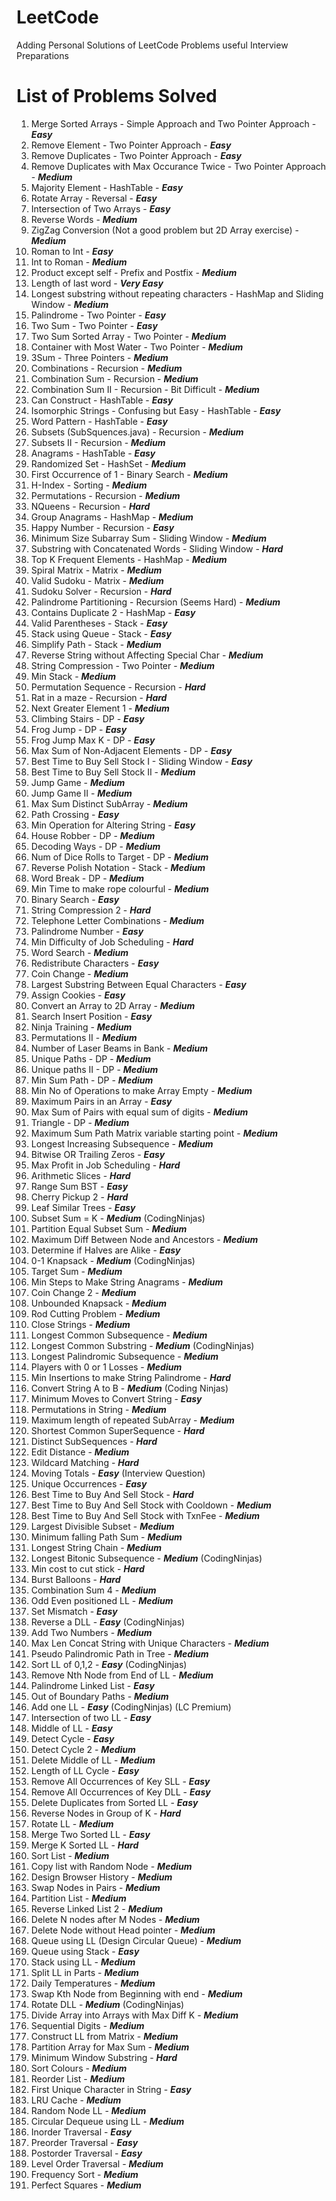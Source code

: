 # LeetCode
Adding Personal Solutions of LeetCode Problems useful Interview Preparations

# List of Problems Solved
1. Merge Sorted Arrays - Simple Approach and Two Pointer Approach - _**Easy**_
2. Remove Element - Two Pointer Approach - _**Easy**_
3. Remove Duplicates - Two Pointer Approach - _**Easy**_
4. Remove Duplicates with Max Occurance Twice - Two Pointer Approach - _**Medium**_
5. Majority Element - HashTable - _**Easy**_
6. Rotate Array - Reversal - _**Easy**_
7. Intersection of Two Arrays - _**Easy**_
8. Reverse Words - _**Medium**_
9. ZigZag Conversion (Not a good problem but 2D Array exercise) - _**Medium**_
10. Roman to Int - _**Easy**_
11. Int to Roman - _**Medium**_
12. Product except self - Prefix and Postfix - _**Medium**_
13. Length of last word - _**Very Easy**_
14. Longest substring without repeating characters - HashMap and Sliding Window - _**Medium**_
15. Palindrome - Two Pointer - _**Easy**_
16. Two Sum - Two Pointer - _**Easy**_
17. Two Sum Sorted Array - Two Pointer - _**Medium**_
18. Container with Most Water - Two Pointer - _**Medium**_
19. 3Sum - Three Pointers - _**Medium**_
20. Combinations - Recursion - _**Medium**_
21. Combination Sum - Recursion - _**Medium**_
22. Combination Sum II - Recursion - Bit Difficult - _**Medium**_
23. Can Construct - HashTable - _**Easy**_
24. Isomorphic Strings - Confusing but Easy - HashTable - _**Easy**_
25. Word Pattern - HashTable - _**Easy**_
26. Subsets (SubSquences.java) - Recursion - _**Medium**_
27. Subsets II - Recursion - _**Medium**_
28. Anagrams - HashTable - _**Easy**_
29. Randomized Set - HashSet - _**Medium**_
30. First Occurrence of 1 - Binary Search - _**Medium**_
31. H-Index - Sorting - _**Medium**_
32. Permutations - Recursion - _**Medium**_
33. NQueens - Recursion - _**Hard**_
34. Group Anagrams - HashMap - _**Medium**_
35. Happy Number - Recursion - _**Easy**_
36. Minimum Size Subarray Sum - Sliding Window - _**Medium**_
37. Substring with Concatenated Words - Sliding Window - _**Hard**_
38. Top K Frequent Elements - HashMap -  _**Medium**_
39. Spiral Matrix - Matrix - _**Medium**_
40. Valid Sudoku - Matrix - _**Medium**_
41. Sudoku Solver - Recursion - _**Hard**_
42. Palindrome Partitioning - Recursion (Seems Hard) - _**Medium**_
43. Contains Duplicate 2 - HashMap - _**Easy**_
44. Valid Parentheses - Stack - _**Easy**_
45. Stack using Queue - Stack - _**Easy**_
46. Simplify Path - Stack - _**Medium**_
47. Reverse String without Affecting Special Char - _**Medium**_
48. String Compression - Two Pointer - _**Medium**_
49. Min Stack - _**Medium**_
50. Permutation Sequence - Recursion - _**Hard**_
51. Rat in a maze - Recursion - _**Hard**_
52. Next Greater Element 1 - _**Medium**_
53. Climbing Stairs - DP - _**Easy**_
54. Frog Jump - DP - _**Easy**_
55. Frog Jump Max K - DP - _**Easy**_
56. Max Sum of Non-Adjacent Elements - DP - _**Easy**_
57. Best Time to Buy Sell Stock I - Sliding Window - _**Easy**_
58. Best Time to Buy Sell Stock II - _**Medium**_
59. Jump Game - _**Medium**_
60. Jump Game II - _**Medium**_
61. Max Sum Distinct SubArray - _**Medium**_
62. Path Crossing - _**Easy**_
63. Min Operation for Altering String - _**Easy**_
64. House Robber - DP - _**Medium**_
65. Decoding Ways - DP - _**Medium**_
66. Num of Dice Rolls to Target - DP - _**Medium**_
67. Reverse Polish Notation - Stack - _**Medium**_
68. Word Break - DP - _**Medium**_
69. Min Time to make rope colourful - _**Medium**_
70. Binary Search - _**Easy**_
71. String Compression 2 - _**Hard**_
72. Telephone Letter Combinations - _**Medium**_
73. Palindrome Number - _**Easy**_
74. Min Difficulty of Job Scheduling - _**Hard**_
75. Word Search - _**Medium**_
76. Redistribute Characters - _**Easy**_
77. Coin Change - _**Medium**_
78. Largest Substring Between Equal Characters - _**Easy**_
79. Assign Cookies - _**Easy**_
80. Convert an Array to 2D Array - _**Medium**_
81. Search Insert Position - _**Easy**_
82. Ninja Training - _**Medium**_
83. Permutations II - _**Medium**_
84. Number of Laser Beams in Bank - _**Medium**_
85. Unique Paths - DP - _**Medium**_
86. Unique paths II - DP - _**Medium**_
87. Min Sum Path - DP - _**Medium**_
88. Min No of Operations to make Array Empty - _**Medium**_
89. Maximum Pairs in an Array - _**Easy**_
90. Max Sum of Pairs with equal sum of digits - _**Medium**_
91. Triangle - DP - _**Medium**_
92. Maximum Sum Path Matrix variable starting point - _**Medium**_
93. Longest Increasing Subsequence - _**Medium**_
94. Bitwise OR Trailing Zeros - _**Easy**_
95. Max Profit in Job Scheduling - _**Hard**_
96. Arithmetic Slices - _**Hard**_
97. Range Sum BST - _**Easy**_
98. Cherry Pickup 2 - _**Hard**_
99. Leaf Similar Trees - _**Easy**_
100. Subset Sum = K - _**Medium**_ (CodingNinjas)
101. Partition Equal Subset Sum - _**Medium**_
102. Maximum Diff Between Node and Ancestors - _**Medium**_
103. Determine if Halves are Alike - _**Easy**_
104. 0-1 Knapsack - _**Medium**_ (CodingNinjas)
105. Target Sum - _**Medium**_ 
106. Min Steps to Make String Anagrams - _**Medium**_
107. Coin Change 2 - _**Medium**_
108. Unbounded Knapsack - _**Medium**_
109. Rod Cutting Problem - _**Medium**_
110. Close Strings - _**Medium**_
111. Longest Common Subsequence - _**Medium**_
112. Longest Common Substring - _**Medium**_ (CodingNinjas)
113. Longest Palindromic Subsequence - _**Medium**_
114. Players with 0 or 1 Losses - _**Medium**_
115. Min Insertions to make String Palindrome - _**Hard**_
116. Convert String A to B - _**Medium**_ (Coding Ninjas)
117. Minimum Moves to Convert String - _**Easy**_
118. Permutations in String - _**Medium**_
119. Maximum length of repeated SubArray - _**Medium**_
120. Shortest Common SuperSequence - _**Hard**_
121. Distinct SubSequences - _**Hard**_
122. Edit Distance - _**Medium**_
123. Wildcard Matching - _**Hard**_
124. Moving Totals - _**Easy**_ (Interview Question)
125. Unique Occurrences - _**Easy**_
126. Best Time to Buy And Sell Stock - _**Hard**_
127. Best Time to Buy And Sell Stock with Cooldown - _**Medium**_
128. Best Time to Buy And Sell Stock with TxnFee - _**Medium**_
129. Largest Divisible Subset - _**Medium**_
130. Minimum falling Path Sum - _**Medium**_
131. Longest String Chain - _**Medium**_
132. Longest Bitonic Subsequence - _**Medium**_ (CodingNinjas)
133. Min cost to cut stick - _**Hard**_
134. Burst Balloons - _**Hard**_
135. Combination Sum 4 - _**Medium**_
136. Odd Even positioned LL - _**Medium**_
137. Set Mismatch - _**Easy**_
138. Reverse a DLL - _**Easy**_ (CodingNinjas)
139. Add Two Numbers - _**Medium**_
140. Max Len Concat String with Unique Characters - _**Medium**_
141. Pseudo Palindromic Path in Tree - _**Medium**_
142. Sort LL of 0,1,2 - _**Easy**_ (CodingNinjas)
143. Remove Nth Node from End of LL - _**Medium**_
144. Palindrome Linked List - _**Easy**_
145. Out of Boundary Paths - _**Medium**_
146. Add one LL - _**Easy**_ (CodingNinjas) (LC Premium)
147. Intersection of two LL - _**Easy**_
148. Middle of LL - _**Easy**_
149. Detect Cycle - _**Easy**_
150. Detect Cycle 2 - _**Medium**_
151. Delete Middle of LL - _**Medium**_
152. Length of LL Cycle - _**Easy**_
153. Remove All Occurrences of Key SLL - _**Easy**_
154. Remove All Occurrences of Key DLL - _**Easy**_
155. Delete Duplicates from Sorted LL - _**Easy**_
156. Reverse Nodes in Group of K - _**Hard**_
157. Rotate LL - _**Medium**_
158. Merge Two Sorted LL - _**Easy**_
159. Merge K Sorted LL - _**Hard**_
160. Sort List - _**Medium**_
161. Copy list with Random Node - _**Medium**_
162. Design Browser History - _**Medium**_
163. Swap Nodes in Pairs - _**Medium**_
164. Partition List - _**Medium**_
165. Reverse Linked List 2 - _**Medium**_
166. Delete N nodes after M Nodes - _**Medium**_
167. Delete Node without Head pointer - _**Medium**_
168. Queue using LL (Design Circular Queue) - _**Medium**_
169. Queue using Stack - _**Easy**_
170. Stack using LL - _**Medium**_
171. Split LL in Parts - _**Medium**_
172. Daily Temperatures - _**Medium**_
173. Swap Kth Node from Beginning with end - _**Medium**_
174. Rotate DLL - _**Medium**_ (CodingNinjas)
175. Divide Array into Arrays with Max Diff K - _**Medium**_
176. Sequential Digits - _**Medium**_
177. Construct LL from Matrix - _**Medium**_
178. Partition Array for Max Sum - _**Medium**_
179. Minimum Window Substring - _**Hard**_
180. Sort Colours - _**Medium**_
181. Reorder List - _**Medium**_
182. First Unique Character in String - _**Easy**_
183. LRU Cache - _**Medium**_
184. Random Node LL - _**Medium**_
185. Circular Dequeue using LL - _**Medium**_
186. Inorder Traversal - _**Easy**_
187. Preorder Traversal - _**Easy**_
188. Postorder Traversal - _**Easy**_
189. Level Order Traversal - _**Medium**_
190. Frequency Sort - _**Medium**_
191. Perfect Squares - _**Medium**_